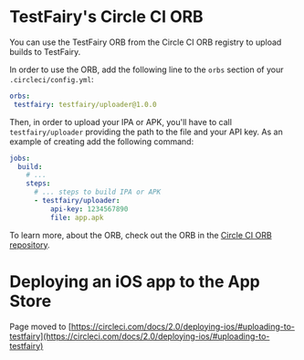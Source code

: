 
# TestFairy's Circle CI ORB

You can use the TestFairy ORB from the Circle CI ORB registry to upload builds to TestFairy.

In order to use the ORB, add the following line to the `orbs` section of your `.circleci/config.yml`:

```yml
orbs:
 testfairy: testfairy/uploader@1.0.0
```

Then, in order to upload your IPA or APK, you'll have to call `testfairy/uploader` providing the path to the file and your API key. As an example of creating add the following command:

```yml
jobs:
  build:
    # ...
    steps:
      # ... steps to build IPA or APK
      - testfairy/uploader:
          api-key: 1234567890
          file: app.apk
```

To learn more, about the ORB, check out the ORB in the [Circle CI ORB repository](https://circleci.com/orbs/registry/orb/testfairy/uploader).

# Deploying an iOS app to the App Store
Page moved to [https://circleci.com/docs/2.0/deploying-ios/#uploading-to-testfairy](https://circleci.com/docs/2.0/deploying-ios/#uploading-to-testfairy)
